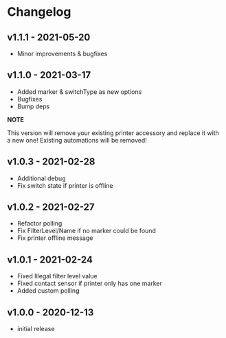# Changelog

## v1.1.1 - 2021-05-20
- Minor improvements & bugfixes

## v1.1.0 - 2021-03-17
- Added marker & switchType as new options
- Bugfixes
- Bump deps

**NOTE**

This version will remove your existing printer accessory and replace it with a new one! Existing automations will be removed!

## v1.0.3 - 2021-02-28
- Additional debug
- Fix switch state if printer is offline

## v1.0.2 - 2021-02-27
- Refactor polling
- Fix FilterLevel/Name if no marker could be found
- Fix printer offline message

## v1.0.1 - 2021-02-24
- Fixed Illegal filter level value
- Fixed contact sensor if printer only has one marker
- Added custom polling

## v1.0.0 - 2020-12-13
- initial release
